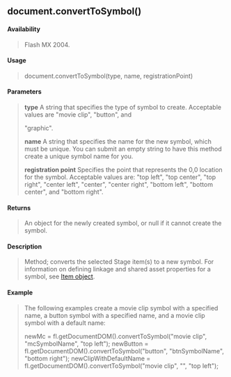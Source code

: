 ## document.convertToSymbol()

#### Availability

> Flash MX 2004.

#### Usage

> document.convertToSymbol(type, name, registrationPoint)

#### Parameters

> **type** A string that specifies the type of symbol to create. Acceptable values are "movie clip", "button", and
>
> "graphic".
>
> **name** A string that specifies the name for the new symbol, which must be unique. You can submit an empty string to have this method create a unique symbol name for you.
>
> **registration point** Specifies the point that represents the 0,0 location for the symbol. Acceptable values are: "top left", "top center", "top right", "center left", "center", "center right", "bottom left", "bottom center", and "bottom right".

#### Returns

> An object for the newly created symbol, or null if it cannot create the symbol.

#### Description

> Method; converts the selected Stage item(s) to a new symbol. For information on defining linkage and shared asset properties for a symbol, see [Item object](#_bookmark658).

#### Example

> The following examples create a movie clip symbol with a specified name, a button symbol with a specified name, and a movie clip symbol with a default name:
>
> newMc = fl.getDocumentDOM().convertToSymbol("movie clip", "mcSymbolName", "top left"); newButton = fl.getDocumentDOM().convertToSymbol("button", "btnSymbolName", "bottom right"); newClipWithDefaultName = fl.getDocumentDOM().convertToSymbol("movie clip", "", "top left");
